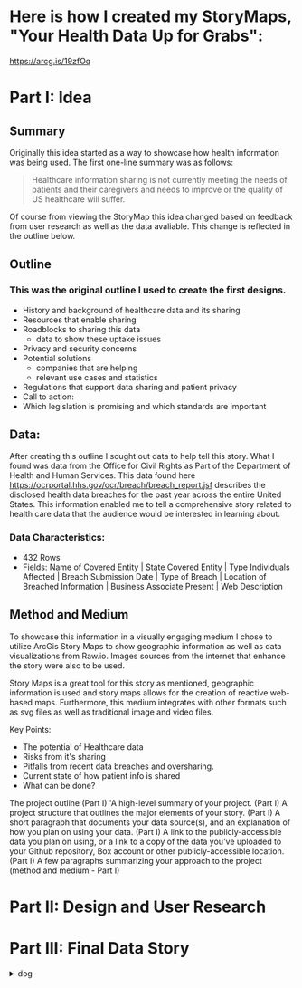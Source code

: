 # Here is how I created my StoryMaps, "Your Health Data Up for Grabs": 

https://arcg.is/19zfOq

# Part I: Idea
## Summary
Originally this idea started as a way to showcase how health information was being used. 
The first one-line summary was as follows:
>Healthcare information sharing is not currently meeting
>the needs of patients and their caregivers and 
>needs to improve or the quality of US healthcare will suffer.

Of course from viewing the StoryMap this idea changed based on feedback from user research as well as the data avaliable.
This change is reflected in the outline below. 

## Outline
### This was the original outline I used to create the first designs. 
* History and background of healthcare data and its sharing
* Resources that enable sharing
* Roadblocks to sharing this data
  * data to show these uptake issues
* Privacy and security concerns
* Potential solutions
  * companies that are helping
  * relevant use cases and statistics
* Regulations that support data sharing and patient privacy
* Call to action:
* Which legislation is promising and which standards are important

## Data: 
After creating this outline I sought out data to help tell this story. 
What I found was data from the Office for Civil Rights as Part of the Department of Health and Human Services. This data found here https://ocrportal.hhs.gov/ocr/breach/breach_report.jsf describes the disclosed health data breaches for the past year across the entire United States. This information enabled me to tell a comprehensive story related to health care data that the audience would be interested in learning about. 

### Data Characteristics: 
* 432 Rows
* Fields: 
Name of Covered Entity | State	Covered Entity | Type	Individuals Affected | Breach Submission Date	| Type of Breach | Location of Breached Information	| Business Associate Present | Web Description

## Method and Medium
To showcase this information in a visually engaging medium I chose to utilize ArcGis Story Maps to show geographic information as well as data visualizations from Raw.io. Images sources from the internet that enhance the story were also to be used. 

Story Maps is a great tool for this story as mentioned, geographic information is used and story maps allows for the creation of reactive web-based maps. Furthermore, this medium integrates with other formats such as svg files as well as traditional image and video files. 



Key Points:
* The potential of Healthcare data 
* Risks from it's sharing
* Pitfalls from recent data breaches and oversharing.
* Current state of how patient info is shared
* What can be done?



The project outline (Part I)
'A high-level summary of your project.  (Part I)
A project structure that outlines the major elements of your story. (Part I)
A short paragraph that documents your data source(s), and an explanation of how you plan on using your data. (Part I)
A link to the publicly-accessible data you plan on using, or a link to a copy of the data you've uploaded to your Github repository, Box account or other publicly-accessible location. (Part I)
A few paragraphs summarizing your approach to the project (method and medium - Part I)

# Part II: Design and User Research



# Part III: Final Data Story

<details><summary>dog</summary>
whaoashodf


</details>
